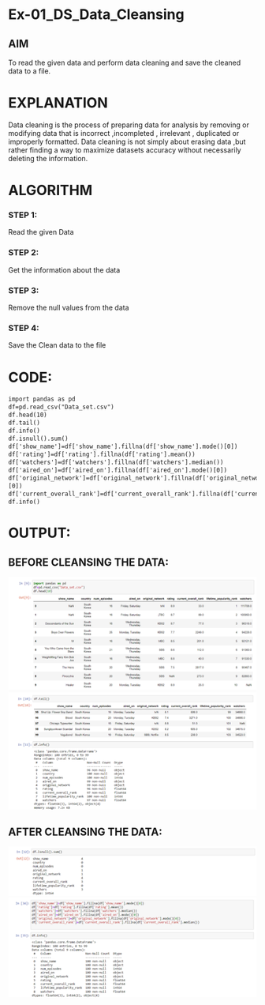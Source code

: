 # Ex-01_DS_Data_Cleansing


## AIM
To read the given data and perform data cleaning and save the cleaned data to a file. 

# EXPLANATION
Data cleaning is the process of preparing data for analysis by removing or modifying data that is incorrect ,incompleted , irrelevant , duplicated or improperly formatted. 
Data cleaning is not simply about erasing data ,but rather finding a way to maximize datasets accuracy without necessarily deleting the information. 

# ALGORITHM
### STEP 1:
Read the given Data
### STEP 2:
Get the information about the data
### STEP 3:
Remove the null values from the data
### STEP 4:
Save the Clean data to the file


# CODE:
```
import pandas as pd
df=pd.read_csv("Data_set.csv")
df.head(10)
df.tail()
df.info()
df.isnull().sum()
df['show_name']=df['show_name'].fillna(df['show_name'].mode()[0])
df['rating']=df['rating'].fillna(df['rating'].mean())
df['watchers']=df['watchers'].fillna(df['watchers'].median())
df['aired_on']=df['aired_on'].fillna(df['aired_on'].mode()[0])
df['original_network']=df['original_network'].fillna(df['original_network'].mode()[0])
df['current_overall_rank']=df['current_overall_rank'].fillna(df['current_overall_rank'].median())
df.info()
```
# OUTPUT:
## BEFORE CLEANSING THE DATA:
![Output](./out1.png)
![Output](./out2.png)

## AFTER CLEANSING THE DATA:
![Output](./out3.png)
![Output](./out4.png)

